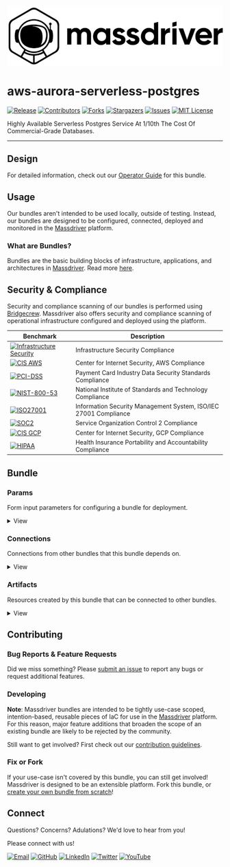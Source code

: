 




[![Massdriver][logo]][website]

# aws-aurora-serverless-postgres

[![Release][release_shield]][release_url]
[![Contributors][contributors_shield]][contributors_url]
[![Forks][forks_shield]][forks_url]
[![Stargazers][stars_shield]][stars_url]
[![Issues][issues_shield]][issues_url]
[![MIT License][license_shield]][license_url]

<!--
##### STILL NEED TO GET SLACK WORKING ###
[!["Slack Community"](%s)][slack]
-->


Highly Available Serverless Postgres Service At 1/10th The Cost Of Commercial-Grade Databases.


---

## Design

For detailed information, check out our [Operator Guide](operator.mdx) for this bundle.

## Usage

Our bundles aren't intended to be used locally, outside of testing. Instead, our bundles are designed to be configured, connected, deployed and monitored in the [Massdriver][website] platform.

### What are Bundles?

Bundles are the basic building blocks of infrastructure, applications, and architectures in [Massdriver][website]. Read more [here](https://docs.massdriver.cloud/concepts/bundles).

## Security & Compliance

<!-- COMPLIANCE:START -->

Security and compliance scanning of our bundles is performed using [Bridgecrew](https://www.bridgecrew.cloud/). Massdriver also offers security and compliance scanning of operational infrastructure configured and deployed using the platform.

| Benchmark | Description |
|--------|---------------|
| [![Infrastructure Security](https://www.bridgecrew.cloud/badges/github/massdriver-cloud/aws-aurora-serverless-postgres/general)](https://www.bridgecrew.cloud/link/badge?vcs=github&fullRepo=massdriver-cloud%2Faws-aurora-serverless-postgres&benchmark=INFRASTRUCTURE+SECURITY) | Infrastructure Security Compliance |
| [![CIS AWS](https://www.bridgecrew.cloud/badges/github/massdriver-cloud/aws-aurora-serverless-postgres/cis_aws)](https://www.bridgecrew.cloud/link/badge?vcs=github&fullRepo=massdriver-cloud%2Faws-aurora-serverless-postgres&benchmark=CIS+AWS+V1.2) | Center for Internet Security, AWS Compliance |
| [![PCI-DSS](https://www.bridgecrew.cloud/badges/github/massdriver-cloud/aws-aurora-serverless-postgres/pci)](https://www.bridgecrew.cloud/link/badge?vcs=github&fullRepo=massdriver-cloud%2Faws-aurora-serverless-postgres&benchmark=PCI-DSS+V3.2) | Payment Card Industry Data Security Standards Compliance |
| [![NIST-800-53](https://www.bridgecrew.cloud/badges/github/massdriver-cloud/aws-aurora-serverless-postgres/nist)](https://www.bridgecrew.cloud/link/badge?vcs=github&fullRepo=massdriver-cloud%2Faws-aurora-serverless-postgres&benchmark=NIST-800-53) | National Institute of Standards and Technology Compliance |
| [![ISO27001](https://www.bridgecrew.cloud/badges/github/massdriver-cloud/aws-aurora-serverless-postgres/iso)](https://www.bridgecrew.cloud/link/badge?vcs=github&fullRepo=massdriver-cloud%2Faws-aurora-serverless-postgres&benchmark=ISO27001) | Information Security Management System, ISO/IEC 27001 Compliance |
| [![SOC2](https://www.bridgecrew.cloud/badges/github/massdriver-cloud/aws-aurora-serverless-postgres/soc2)](https://www.bridgecrew.cloud/link/badge?vcs=github&fullRepo=massdriver-cloud%2Faws-aurora-serverless-postgres&benchmark=SOC2)| Service Organization Control 2 Compliance |
| [![CIS GCP](https://www.bridgecrew.cloud/badges/github/massdriver-cloud/aws-aurora-serverless-postgres/cis_gcp)](https://www.bridgecrew.cloud/link/badge?vcs=github&fullRepo=massdriver-cloud%2Faws-aurora-serverless-postgres&benchmark=CIS+GCP+V1.1) | Center for Internet Security, GCP Compliance |
| [![HIPAA](https://www.bridgecrew.cloud/badges/github/massdriver-cloud/aws-aurora-serverless-postgres/hipaa)](https://www.bridgecrew.cloud/link/badge?vcs=github&fullRepo=massdriver-cloud%2Faws-aurora-serverless-postgres&benchmark=HIPAA) | Health Insurance Portability and Accountability Compliance |

<!-- COMPLIANCE:END -->

<!-- BEGINNING OF PRE-COMMIT-TERRAFORM DOCS HOOK -->
<!-- END OF PRE-COMMIT-TERRAFORM DOCS HOOK -->

## Bundle

### Params

Form input parameters for configuring a bundle for deployment.

<details>
<summary>View</summary>

<!-- PARAMS:START -->

**Params coming soon**

<!-- PARAMS:END -->

</details>

### Connections

Connections from other bundles that this bundle depends on.

<details>
<summary>View</summary>

<!-- CONNECTIONS:START -->

**Connections coming soon**

<!-- CONNECTIONS:END -->

</details>

### Artifacts

Resources created by this bundle that can be connected to other bundles.

<details>
<summary>View</summary>

<!-- ARTIFACTS:START -->

**Artifacts coming soon**

<!-- ARTIFACTS:END -->

</details>

## Contributing

<!-- CONTRIBUTING:START -->

### Bug Reports & Feature Requests

Did we miss something? Please [submit an issue](https://github.com/massdriver-cloud/aws-aurora-serverless-postgres/issues) to report any bugs or request additional features.

### Developing

**Note**: Massdriver bundles are intended to be tightly use-case scoped, intention-based, reusable pieces of IaC for use in the [Massdriver][website] platform. For this reason, major feature additions that broaden the scope of an existing bundle are likely to be rejected by the community.

Still want to get involved? First check out our [contribution guidelines](https://docs.massdriver.cloud/bundles/contributing).

### Fix or Fork

If your use-case isn't covered by this bundle, you can still get involved! Massdriver is designed to be an extensible platform. Fork this bundle, or [create your own bundle from scratch](https://docs.massdriver.cloud/bundles/development)!

<!-- CONTRIBUTING:END -->

## Connect

<!-- CONNECT:START -->

Questions? Concerns? Adulations? We'd love to hear from you!

Please connect with us!

[![Email][email_shield]][email_url]
[![GitHub][github_shield]][github_url]
[![LinkedIn][linkedin_shield]][linkedin_url]
[![Twitter][twitter_shield]][twitter_url]
[![YouTube][youtube_shield]][youtube_url]

<!-- markdownlint-disable -->

[logo]: https://raw.githubusercontent.com/massdriver-cloud/docs/main/static/img/logo-with-logotype-horizontal-400x110.svg
[docs]: https://docs.massdriver.cloud/?utm_source=github&utm_medium=readme&utm_campaign=aws-aurora-serverless-postgres&utm_content=docs
[website]: https://www.massdriver.cloud/?utm_source=github&utm_medium=readme&utm_campaign=aws-aurora-serverless-postgres&utm_content=website
[github]: https://github.com/massdriver-cloud?utm_source=github&utm_medium=readme&utm_campaign=aws-aurora-serverless-postgres&utm_content=github
[slack]: https://massdriverworkspace.slack.com/?utm_source=github&utm_medium=readme&utm_campaign=aws-aurora-serverless-postgres&utm_content=slack
[linkedin]: https://www.linkedin.com/company/massdriver/?utm_source=github&utm_medium=readme&utm_campaign=aws-aurora-serverless-postgres&utm_content=linkedin



[contributors_shield]: https://img.shields.io/github/contributors/massdriver-cloud/aws-aurora-serverless-postgres.svg?style=for-the-badge
[contributors_url]: https://github.com/massdriver-cloud/aws-aurora-serverless-postgres/graphs/contributors
[forks_shield]: https://img.shields.io/github/forks/massdriver-cloud/aws-aurora-serverless-postgres.svg?style=for-the-badge
[forks_url]: https://github.com/massdriver-cloud/aws-aurora-serverless-postgres/network/members
[stars_shield]: https://img.shields.io/github/stars/massdriver-cloud/aws-aurora-serverless-postgres.svg?style=for-the-badge
[stars_url]: https://github.com/massdriver-cloud/aws-aurora-serverless-postgres/stargazers
[issues_shield]: https://img.shields.io/github/issues/massdriver-cloud/aws-aurora-serverless-postgres.svg?style=for-the-badge
[issues_url]: https://github.com/massdriver-cloud/aws-aurora-serverless-postgres/issues
[release_url]: https://github.com/massdriver-cloud/aws-aurora-serverless-postgres/releases/latest
[release_shield]: https://img.shields.io/github/release/massdriver-cloud/aws-aurora-serverless-postgres.svg?style=for-the-badge
[license_shield]: https://img.shields.io/github/license/massdriver-cloud/aws-aurora-serverless-postgres.svg?style=for-the-badge
[license_url]: https://github.com/massdriver-cloud/aws-aurora-serverless-postgres/blob/main/LICENSE


[email_url]: mailto:support@massdriver.cloud
[email_shield]: https://img.shields.io/badge/email-Massdriver-black.svg?style=for-the-badge&logo=mail.ru&color=000000
[github_url]: mailto:support@massdriver.cloud
[github_shield]: https://img.shields.io/badge/follow-Github-black.svg?style=for-the-badge&logo=github&color=181717
[linkedin_url]: https://linkedin.com/in/massdriver-cloud
[linkedin_shield]: https://img.shields.io/badge/follow-LinkedIn-black.svg?style=for-the-badge&logo=linkedin&color=0A66C2
[twitter_url]: https://twitter.com/massdriver?utm_source=github&utm_medium=readme&utm_campaign=aws-aurora-serverless-postgres&utm_content=twitter
[twitter_shield]: https://img.shields.io/badge/follow-Twitter-black.svg?style=for-the-badge&logo=twitter&color=1DA1F2
[discourse_url]: https://community.massdriver.cloud?utm_source=github&utm_medium=readme&utm_campaign=aws-aurora-serverless-postgres&utm_content=discourse
[discourse_shield]: https://img.shields.io/badge/join-Discourse-black.svg?style=for-the-badge&logo=discourse&color=000000
[youtube_url]: https://www.youtube.com/channel/UCfj8P7MJcdlem2DJpvymtaQ
[youtube_shield]: https://img.shields.io/badge/subscribe-Youtube-black.svg?style=for-the-badge&logo=youtube&color=FF0000
[reddit_url]: https://www.reddit.com/r/massdriver
[reddit_shield]: https://img.shields.io/badge/subscribe-Reddit-black.svg?style=for-the-badge&logo=reddit&color=FF4500

<!-- markdownlint-restore -->

<!-- CONNECT:END -->
